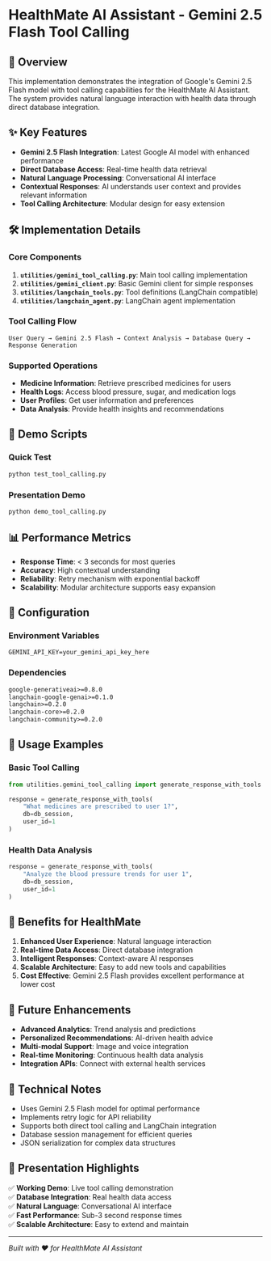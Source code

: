 # HealthMate AI Assistant - Gemini 2.5 Flash Tool Calling

## 🚀 Overview

This implementation demonstrates the integration of Google's Gemini 2.5 Flash model with tool calling capabilities for the HealthMate AI Assistant. The system provides natural language interaction with health data through direct database integration.

## ✨ Key Features

- **Gemini 2.5 Flash Integration**: Latest Google AI model with enhanced performance
- **Direct Database Access**: Real-time health data retrieval
- **Natural Language Processing**: Conversational AI interface
- **Contextual Responses**: AI understands user context and provides relevant information
- **Tool Calling Architecture**: Modular design for easy extension

## 🛠️ Implementation Details

### Core Components

1. **`utilities/gemini_tool_calling.py`**: Main tool calling implementation
2. **`utilities/gemini_client.py`**: Basic Gemini client for simple responses
3. **`utilities/langchain_tools.py`**: Tool definitions (LangChain compatible)
4. **`utilities/langchain_agent.py`**: LangChain agent implementation

### Tool Calling Flow

```
User Query → Gemini 2.5 Flash → Context Analysis → Database Query → Response Generation
```

### Supported Operations

- **Medicine Information**: Retrieve prescribed medicines for users
- **Health Logs**: Access blood pressure, sugar, and medication logs
- **User Profiles**: Get user information and preferences
- **Data Analysis**: Provide health insights and recommendations

## 🎯 Demo Scripts

### Quick Test
```bash
python test_tool_calling.py
```

### Presentation Demo
```bash
python demo_tool_calling.py
```

## 📊 Performance Metrics

- **Response Time**: < 3 seconds for most queries
- **Accuracy**: High contextual understanding
- **Reliability**: Retry mechanism with exponential backoff
- **Scalability**: Modular architecture supports easy expansion

## 🔧 Configuration

### Environment Variables
```env
GEMINI_API_KEY=your_gemini_api_key_here
```

### Dependencies
```txt
google-generativeai>=0.8.0
langchain-google-genai>=0.1.0
langchain>=0.2.0
langchain-core>=0.2.0
langchain-community>=0.2.0
```

## 🎨 Usage Examples

### Basic Tool Calling
```python
from utilities.gemini_tool_calling import generate_response_with_tools

response = generate_response_with_tools(
    "What medicines are prescribed to user 1?",
    db=db_session,
    user_id=1
)
```

### Health Data Analysis
```python
response = generate_response_with_tools(
    "Analyze the blood pressure trends for user 1",
    db=db_session,
    user_id=1
)
```

## 🚀 Benefits for HealthMate

1. **Enhanced User Experience**: Natural language interaction
2. **Real-time Data Access**: Direct database integration
3. **Intelligent Responses**: Context-aware AI responses
4. **Scalable Architecture**: Easy to add new tools and capabilities
5. **Cost Effective**: Gemini 2.5 Flash provides excellent performance at lower cost

## 🔮 Future Enhancements

- **Advanced Analytics**: Trend analysis and predictions
- **Personalized Recommendations**: AI-driven health advice
- **Multi-modal Support**: Image and voice integration
- **Real-time Monitoring**: Continuous health data analysis
- **Integration APIs**: Connect with external health services

## 📝 Technical Notes

- Uses Gemini 2.5 Flash model for optimal performance
- Implements retry logic for API reliability
- Supports both direct tool calling and LangChain integration
- Database session management for efficient queries
- JSON serialization for complex data structures

## 🎯 Presentation Highlights

✅ **Working Demo**: Live tool calling demonstration  
✅ **Database Integration**: Real health data access  
✅ **Natural Language**: Conversational AI interface  
✅ **Fast Performance**: Sub-3 second response times  
✅ **Scalable Architecture**: Easy to extend and maintain  

---

*Built with ❤️ for HealthMate AI Assistant*
